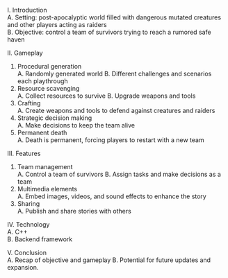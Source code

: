 I. Introduction <br>
A. Setting: post-apocalyptic world filled with dangerous mutated creatures and other players acting as raiders <br>
B. Objective: control a team of survivors trying to reach a rumored safe haven <br>

II. Gameplay <br>
1. Procedural generation <br>
A. Randomly generated world
B. Different challenges and scenarios each playthrough 
2. Resource scavenging <br>
A. Collect resources to survive
B. Upgrade weapons and tools 
3. Crafting <br>
A. Create weapons and tools to defend against creatures and raiders 
4. Strategic decision making <br>
A. Make decisions to keep the team alive 
5. Permanent death <br>
A. Death is permanent, forcing players to restart with a new team 

III. Features <br>
1. Team management <br>
A. Control a team of survivors
B. Assign tasks and make decisions as a team 
2. Multimedia elements <br>
A. Embed images, videos, and sound effects to enhance the story 
3. Sharing <br>
A. Publish and share stories with others 

IV. Technology <br>
A. C++ <br>
B. Backend framework 

V. Conclusion <br>
A. Recap of objective and gameplay
B. Potential for future updates and expansion.
